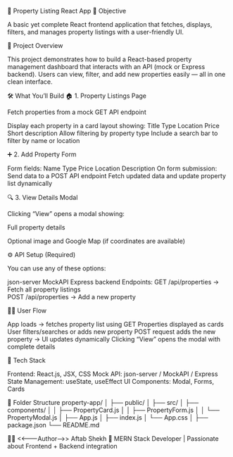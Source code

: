 🏡 Property Listing React App
📌 Objective

A basic yet complete React frontend application that fetches, displays, filters, and manages property listings with a user-friendly UI.

🚀 Project Overview

This project demonstrates how to build a React-based property management dashboard that interacts with an API (mock or Express backend).
Users can view, filter, and add new properties easily — all in one clean interface.

🛠️ What You’ll Build
🏠 1. Property Listings Page

Fetch properties from a mock GET API endpoint

Display each property in a card layout showing:
Title
Type
Location
Price
Short description
Allow filtering by property type
Include a search bar to filter by name or location

➕ 2. Add Property Form

Form fields:
Name
Type
Price
Location
Description
On form submission:
Send data to a POST API endpoint
Fetch updated data and update property list dynamically

🔍 3. View Details Modal

Clicking “View” opens a modal showing:

Full property details

Optional image and Google Map (if coordinates are available)

⚙️ API Setup (Required)

You can use any of these options:

json-server
MockAPI
Express backend
Endpoints:
GET  /api/properties   → Fetch all property listings  
POST /api/properties   → Add a new property

👨‍💻 User Flow

App loads → fetches property list using GET
Properties displayed as cards
User filters/searches or adds new property
POST request adds the new property → UI updates dynamically
Clicking “View” opens the modal with complete details

🧩 Tech Stack

Frontend: React.js, JSX, CSS
Mock API: json-server / MockAPI / Express
State Management: useState, useEffect
UI Components: Modal, Forms, Cards

📂 Folder Structure
property-app/
│
├── public/
│
├── src/
│   ├── components/
│   │   ├── PropertyCard.js
│   │   ├── PropertyForm.js
│   │   └── PropertyModal.js
│   ├── App.js
│   ├── index.js
│   └── App.css
│
├── package.json
└── README.md

👨‍💻 <<---Author-->>
Aftab Shekh
💼 MERN Stack Developer | Passionate about Frontend + Backend integration
